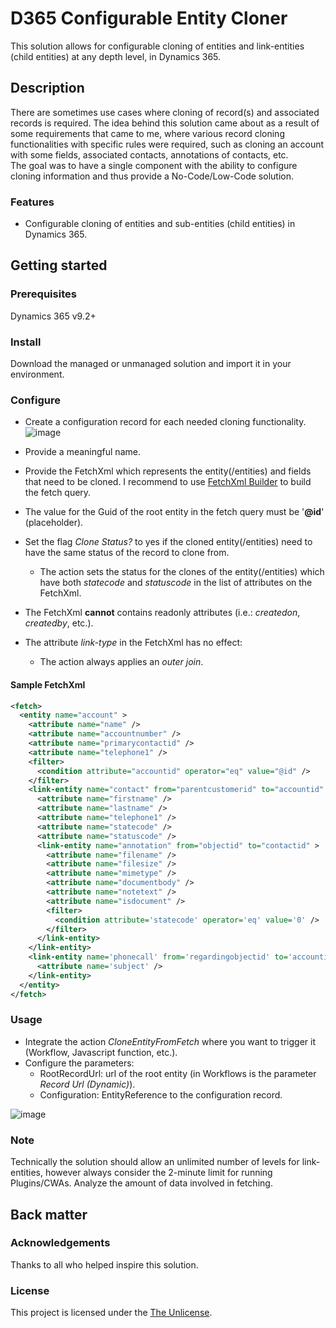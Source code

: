 <head>
<meta name="google-site-verification" content="JIF8wy9w0Zmoii2rCMTTfE0b7a_ksCyFCdAUIqgutYA" />
</head>

# D365 Configurable Entity Cloner

This solution allows for configurable cloning of entities and link-entities (child entities) at any depth level, in Dynamics 365.


## Description

There are sometimes use cases where cloning of record(s) and associated records is required.
The idea behind this solution came about as a result of some requirements that came to me, where various record cloning functionalities with specific rules were required, such as cloning an account with some fields, associated contacts, annotations of contacts, etc.
<br/> The goal was to have a single component with the ability to configure cloning information and thus provide a No-Code/Low-Code solution.


### Features

- Configurable cloning of entities and sub-entities (child entities) in Dynamics 365.

## Getting started

### Prerequisites

Dynamics 365 v9.2+

### Install

Download the managed or unmanaged solution and import it in your environment.

### Configure

- Create a configuration record for each needed cloning functionality.
![image](https://user-images.githubusercontent.com/34159960/208450207-1b69370c-6243-4deb-b04f-d8dfd26b4524.png)

  
- Provide a meaningful name.
- Provide the FetchXml which represents the entity(/entities) and fields that need to be cloned. I recommend to use [FetchXml Builder](https://www.xrmtoolbox.com/plugins/Cinteros.Xrm.FetchXmlBuilder) to build the fetch query.
- The value for the Guid of the root entity in the fetch query must be '<b>@id</b>' (placeholder).
- Set the flag <i>Clone Status?</i> to yes if the cloned entity(/entities) need to have the same status of the record to clone from.
    - The action sets the status for the clones of the entity(/entities) which have both <i>statecode</i> and <i>statuscode</i> in the list of attributes on the FetchXml.
- The FetchXml <b>cannot</b> contains readonly attributes (i.e.: <i>createdon</i>, <i>createdby</i>, etc.).
- The attribute <i>link-type</i> in the FetchXml has no effect:
  - The action always applies an <i>outer join</i>.
 
#### Sample FetchXml
~~~ xml
<fetch>
  <entity name="account" >
    <attribute name="name" />
    <attribute name="accountnumber" />
    <attribute name="primarycontactid" />
    <attribute name="telephone1" />
    <filter>
      <condition attribute="accountid" operator="eq" value="@id" />
    </filter>
    <link-entity name="contact" from="parentcustomerid" to="accountid" >
      <attribute name="firstname" />
      <attribute name="lastname" />
      <attribute name="telephone1" />
      <attribute name="statecode" />
      <attribute name="statuscode" />
      <link-entity name="annotation" from="objectid" to="contactid" >
        <attribute name="filename" />
        <attribute name="filesize" />
        <attribute name="mimetype" />
        <attribute name="documentbody" />
        <attribute name="notetext" />
        <attribute name="isdocument" />
        <filter>
          <condition attribute='statecode' operator='eq' value='0' />
        </filter>
      </link-entity>
    </link-entity>
    <link-entity name='phonecall' from='regardingobjectid' to='accountid' >
      <attribute name='subject' />
    </link-entity>
  </entity>
</fetch>
~~~

### Usage

- Integrate the action <i>CloneEntityFromFetch</i> where you want to trigger it (Workflow, Javascript function, etc.).
- Configure the parameters:
    - RootRecordUrl: url of the root entity (in Workflows is the parameter <i>Record Url (Dynamic)</i>).
    - Configuration: EntityReference to the configuration record.

![image](https://user-images.githubusercontent.com/34159960/207928348-7b96b22c-001c-4874-b995-5bae46bff558.png)


### Note

Technically the solution should allow an unlimited number of levels for link-entities, however always consider the 2-minute limit for running Plugins/CWAs. Analyze the amount of data involved in fetching.


## Back matter

### Acknowledgements

Thanks to all who helped inspire this solution.

### License

This project is licensed under the [The Unlicense](LICENSE.md).
